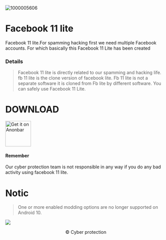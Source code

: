 ![1000005606](https://github.com/infocp/Fb-11-lite/assets/158504182/d78957c9-4f83-4b90-bc29-5f7dd843f593)
# Facebook 11 lite
Facebook 11 lite.For spamming hacking first we need multiple Facebook accounts. For which basically this Facebook 11 Lite has been created
### Details 
> Facebook 11 lite is directly related to our spamming and hacking life. fb 11 lite is the clone version of facebook lite. Fb 11 lite is not a separate software it is cloned from Fb lite by different software. You can safely use Facebook 11 Lite. 

# DOWNLOAD
<!-- Click the download button to download latest release app. -->
[<img src="https://freepngimg.com/thumb/download_now_button/25800-4-download-now-button-blue.png"
     alt="Get it on Anonbar"
     height="80">](https://www.google.com/search?q=https%3A%2F%2Ffb11lite.my.id&oq=https%3A%2F%2Ffb11lite.my.id&gs_lcrp=EgZjaHJvbWUqBggBEEUYOzIGCAAQRRg6MgYIARBFGDsyBggCEEUYPDIGCAMQRRg8MgYIBBBFGDwyBggFEEUYPDIGCAYQRRg8MgYIBxAjGCfSAQgxOTk1ajBqNKgCDrACAQ&client=ms-android-kddi-jp-revc&sourceid=chrome-mobile&ie=UTF-8)
<!-- BEGIN LATEST DOWNLOAD BUTTON -->

#### Remember
Our cyber ​​protection team is not responsible in any way if you do any bad activity using facebook 11 lite.
# Notic 
> One or more enabled modding options are no longer supported on Android 10.
> 
![](https://komarev.com/ghpvc/?username=your-github-username&label=Total+download)
 <div align="center">
© Cyber protection
